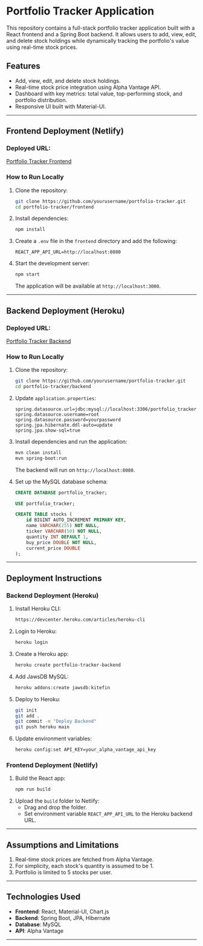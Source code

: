 # Portfolio Tracker Application

This repository contains a full-stack portfolio tracker application built with a React frontend and a Spring Boot backend. It allows users to add, view, edit, and delete stock holdings while dynamically tracking the portfolio's value using real-time stock prices.

## Features
- Add, view, edit, and delete stock holdings.
- Real-time stock price integration using Alpha Vantage API.
- Dashboard with key metrics: total value, top-performing stock, and portfolio distribution.
- Responsive UI built with Material-UI.

---

## Frontend Deployment (Netlify)

### Deployed URL:
[Portfolio Tracker Frontend](https://your-netlify-app-url.netlify.app)

### How to Run Locally
1. Clone the repository:
   ```bash
   git clone https://github.com/yourusername/portfolio-tracker.git
   cd portfolio-tracker/frontend
   ```
2. Install dependencies:
   ```bash
   npm install
   ```
3. Create a `.env` file in the `frontend` directory and add the following:
   ```env
   REACT_APP_API_URL=http://localhost:8080
   ```
4. Start the development server:
   ```bash
   npm start
   ```
   The application will be available at `http://localhost:3000`.

---

## Backend Deployment (Heroku)

### Deployed URL:
[Portfolio Tracker Backend](https://your-heroku-app-url.herokuapp.com)

### How to Run Locally
1. Clone the repository:
   ```bash
   git clone https://github.com/yourusername/portfolio-tracker.git
   cd portfolio-tracker/backend
   ```
2. Update `application.properties`:
   ```properties
   spring.datasource.url=jdbc:mysql://localhost:3306/portfolio_tracker
   spring.datasource.username=root
   spring.datasource.password=yourpassword
   spring.jpa.hibernate.ddl-auto=update
   spring.jpa.show-sql=true
   ```
3. Install dependencies and run the application:
   ```bash
   mvn clean install
   mvn spring-boot:run
   ```
   The backend will run on `http://localhost:8080`.

4. Set up the MySQL database schema:
   ```sql
   CREATE DATABASE portfolio_tracker;

   USE portfolio_tracker;

   CREATE TABLE stocks (
       id BIGINT AUTO_INCREMENT PRIMARY KEY,
       name VARCHAR(255) NOT NULL,
       ticker VARCHAR(50) NOT NULL,
       quantity INT DEFAULT 1,
       buy_price DOUBLE NOT NULL,
       current_price DOUBLE
   );
   ```

---

## Deployment Instructions

### Backend Deployment (Heroku)
1. Install Heroku CLI:
   ```bash
   https://devcenter.heroku.com/articles/heroku-cli
   ```
2. Login to Heroku:
   ```bash
   heroku login
   ```
3. Create a Heroku app:
   ```bash
   heroku create portfolio-tracker-backend
   ```
4. Add JawsDB MySQL:
   ```bash
   heroku addons:create jawsdb:kitefin
   ```
5. Deploy to Heroku:
   ```bash
   git init
   git add .
   git commit -m "Deploy Backend"
   git push heroku main
   ```
6. Update environment variables:
   ```bash
   heroku config:set API_KEY=your_alpha_vantage_api_key
   ```

### Frontend Deployment (Netlify)
1. Build the React app:
   ```bash
   npm run build
   ```
2. Upload the `build` folder to Netlify:
   - Drag and drop the folder.
   - Set environment variable `REACT_APP_API_URL` to the Heroku backend URL.

---

## Assumptions and Limitations
1. Real-time stock prices are fetched from Alpha Vantage.
2. For simplicity, each stock's quantity is assumed to be 1.
3. Portfolio is limited to 5 stocks per user.

---

## Technologies Used
- **Frontend**: React, Material-UI, Chart.js
- **Backend**: Spring Boot, JPA, Hibernate
- **Database**: MySQL
- **API**: Alpha Vantage

---

